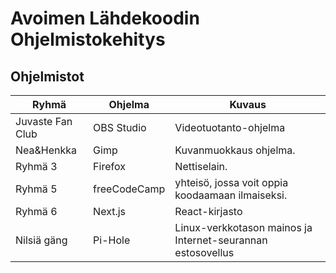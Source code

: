 # Avoimen Lähdekoodin Ohjelmistokehitys

## Ohjelmistot

| Ryhmä               | Ohjelma         | Kuvaus                                                      |
|---------------------|-----------------|-------------------------------------------------------------|
| Juvaste Fan Club    | OBS Studio      | Videotuotanto-ohjelma                                       |
| Nea&Henkka          | Gimp            | Kuvanmuokkaus ohjelma.                                      |
| Ryhmä 3             | Firefox         | Nettiselain.                                                |
| Ryhmä 5             | freeCodeCamp    | yhteisö, jossa voit oppia koodaamaan ilmaiseksi.            |
| Ryhmä 6             | Next.js         | React-kirjasto                                              |
| Nilsiä gäng         | Pi-Hole         | Linux-verkkotason mainos ja Internet-seurannan estosovellus |
